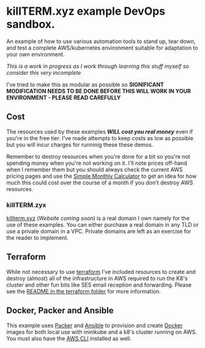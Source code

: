 # killTERM.xyz example DevOps sandbox.
An example of how to use various automation tools to stand up, tear down, and test a complete AWS/kubernetes environment suitable for adaptation to your own environment.

*This is a work in progress as I work through learning this stuff myself so consider this very incomplete*

I've tried to make this as modular as possible so **SIGNIFICANT MODIFICATION NEEDS TO BE DONE BEFORE THIS WILL WORK IN YOUR ENVIRONMENT - PLEASE READ CAREFULLY**

## Cost
The resources used by these examples ***WILL cost you real money*** even if you're in the free tier.  I've made attempts to keep costs as low as possible but you will incur charges for runninig these these demos.  

Remember to destroy resources when you're done for a bit so you're not spending money when you're not working on it. I'll note prices off-hand when I remember them but you should always check the current AWS pricing pages and use the [Simple Monthly Calculator](https://calculator.s3.amazonaws.com/index.html) to get an idea for how much this could cost over the course of a month if you don't destroy AWS resources.

### killTERM.zyx
[killterm.xyz](https://www.killterm.xyz/) (*Website coming soon*) is a real domain I own namely for the use of these examples.  You can either purchase a real domain in any TLD or use a private domain in a VPC. Private domains are left as an exercise for the reader to implement.

## Terraform
While not necessary  to use [terraform](https://terraform.io) I've included resources to create and destroy (almost) all of the infrastructure in AWS required to run the K8's cluster and other fun bits like SES email reception and forwarding. Please see the [README in the terraform folder](terraform/README.md) for more information.

## Docker, Packer and Ansible
This example uses [Packer](https://packer.io/) and [Ansible](https://www.ansible.com/) to provision and create [Docker](https://www.docker.com) images for both local use with minikube and a k8's cluster running on AWS. You must also have the [AWS CLI](https://aws.amazon.com/cli/) installed as well.
